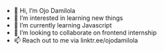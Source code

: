 - 👋 Hi, I’m Ojo Damilola
- 👀 I’m interested in learning new things
- 🌱 I’m currently learning Javascript
- 💞️ I’m looking to collaborate on frontend internship
- 📫 Reach out to me via linktr.ee/ojodamilola

<!---
Ojodamilola/Ojodamilola is a ✨ special ✨ repository because its `README.md` (this file) appears on your GitHub profile.
You can click the Preview link to take a look at your changes.
--->
